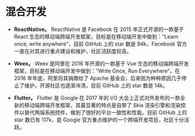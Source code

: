 # 混合开发

- **ReactNative。** ReactNative 是 Facebook 在 2015 年正式开源的一款基于 React 生态的移动端跨端开发框架，目标是在移动端开发中做到：“Learn once, write anywhere”，目前 GitHub 上的 star 数是 94k，Facebook 官方一直在对其进行重点建设和维护，社区活跃度较高。

- **Weex。** Weex 是阿里在 2016 年开源的一款基于 Vue 生态的移动端跨端开发框架，目标是在移动端开发中做到：“Write Once, Run Everywhere”，在 2016 年年底，阿里将其捐赠给了 Apache 基金会，后来因为种种原因几乎停止了维护，开源社区也逐渐冷清，目前 GitHub 上的 star 数是 14k。

- **Flutter。** Flutter 是 Google 在 2017 年的 I/O 大会上正式对外发布的一款全新的移动端跨端开发框架，其最显著的特点是自带了 Skia 渲染引擎和渲染控件以替代两端系统控件，做到了很好的平台一致性和性能。目前 GitHub 上的 star 数已有 117k，是 Google 官方重点维护的一个跨端开发项目，社区十分活跃。
